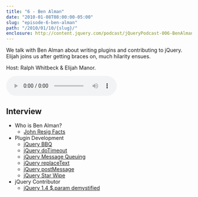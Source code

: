 ```yaml
---
title: "6 - Ben Alman"
date: "2010-01-08T08:00:00-05:00"
slug: "episode-6-ben-alman"
path: "/2010/01/10/{slug}/"
enclosure: http://content.jquery.com/podcast/jQueryPodcast-006-BenAlman.mp3
---
```

We talk with Ben Alman about writing plugins and contributing to jQuery.  Elijah joins us after getting braces on, much hilarity ensues.

Host: Ralph Whitbeck &amp; Elijah Manor.

<audio src="http://content.jquery.com/podcast/jQueryPodcast-006-BenAlman.mp3" controls=""></audio>

## Interview

* Who is Ben Alman?
  * [John Resig Facts](http://benalman.com/news/2009/12/john-resig-javascripts-chuck-norris/)
* Plugin Development
  * [jQuery BBQ](http://benalman.com/projects/jquery-bbq-plugin/)
  * [jQuery doTimeout](http://benalman.com/projects/jquery-dotimeout-plugin/)
  * [jQuery Message Queuing](http://benalman.com/projects/jquery-message-queuing-plugin/)
  * [jQuery replaceText](http://benalman.com/projects/jquery-replacetext-plugin/)
  * [jQuery postMessage](http://benalman.com/projects/jquery-postmessage-plugin/)
  * [jQuery Star Wipe](http://benalman.com/projects/jquery-starwipe-plugin/)
* jQuery Contributor
  * [jQuery 1.4 $.param demystified](http://benalman.com/news/2009/12/jquery-14-param-demystified/)
